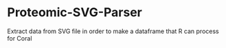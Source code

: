 # Proteomic-SVG-Parser

Extract data from SVG file in order to make a dataframe that R can process for Coral
